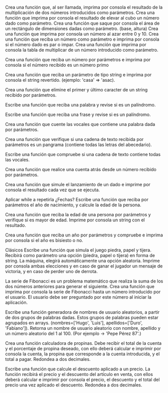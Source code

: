 Crea una función que, al ser llamada, imprima por consola el resultado de la multiplicación de dos números introducidos como parámetros.
Crea una función que imprima por consola el resultado de elevar al cubo un número dado como parámetro.
Crea una función que saque por consola el área de un rectángulo de dimensiones dadas como parámetro. (base, altura)
Crea una función que imprima por consola un número al azar entre 0 y 10.
Crea una función que reciba un número como parámetro e imprima por consola si el número dado es par o impar.
Crea una función que imprima por consola la tabla de multiplicar de un número introducido como parámetro.

Crea una función que reciba un número por parámetros e imprima por consola si el número recibido es un número primo

Crea una función que reciba un parámetro de tipo string e imprima por consola el string revertido. (ejemplo: 'casa' => 'asac).

Crea una función que elimine el primer y último caracter de un string recibido por parámetros.

Escribe una función que reciba una palabra y revise si es un palíndromo.

Escribe una función que reciba una frase y revise si es un palíndromo.

Crea una función que cuente las vocales que contiene una palabra dada por parámetros.

Crea una función que verifique si una cadena de texto recibida por parámetros es un pangrama (contiene todas las letras del abecedario).

Escribe una función que compruebe si una cadena de texto contiene todas las vocales.

Crea una función que realice una cuenta atrás desde un número recibido por parámetros.

Crea una función que simule el lanzamiento de un dado e imprime por consola el resultado cada vez que se ejecuta.

Aplicar while a repetirla
¿Fechas?
Escribe una función que reciba por parámetros el año de nacimiento, y calcule la edad de la persona.

Crea una función que reciba la edad de una persona por parámetros y verifique si es mayor de edad. Imprime por consola un string con el resultado.

Crea una función que reciba un año por parámetros y compruebe e imprima por consola si el año es bisiesto o no.

Clásicos
Escribe una función que simula el juego piedra, papel y tijera. Recibirá como parámetro una opción (piedra, papel o tijera) en forma de string. La máquina, elegirá automáticamente una opción aleatoria. Imprime por consola ambas elecciones y en caso de ganar el jugador un mensaje de victoria, y en caso de perder uno de derrota.

La serie de Fibonacci es un problema matemático que realiza la suma de los dos números anteriores para generar el siguiente. Crea una función que imprima por consola la serie de Fibonacci hasta un número introducido por el usuario. El usuario debe ser preguntado por este número al iniciar la aplicación.

Escribe una función generadora de nombres de usuario aleatorios, a partir de dos grupos de palabras dadas. Estos grupos de palabras pueden estar agrupados en arrays. (nombres=['Hugo', 'Luis'], apellidos=['Duro', 'Fabiano']). Retorna un nombre de usuario aleatorio con nombre, apellido y un número aleatorio del 1 al 100. (Por ejemplo -> 'Pepe Pérez 87'.)

Crea una función calculadora de propinas. Debe recibir el total de la cuenta y el porcentaje de propina deseado, con ello deberá calcular e imprimir por consola la cuenta, la propina que corresponde a la cuenta introducida, y el total a pagar. Redondea a dos decimales.

Escribe una función que calcule el descuento aplicado a un precio. La función recibirá el precio y el descuento del artículo en venta, con ellos deberá calcular e imprimir por consola el precio, el descuento y el total del precio una vez aplicado el descuento. Redondea a dos decimales.